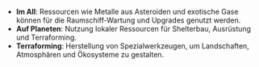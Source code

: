 - **Im All**: Ressourcen wie Metalle aus Asteroiden und exotische Gase können für die Raumschiff-Wartung und Upgrades genutzt werden.
- **Auf Planeten**: Nutzung lokaler Ressourcen für Shelterbau, Ausrüstung und Terraforming.
- **Terraforming**: Herstellung von Spezialwerkzeugen, um Landschaften, Atmosphären und Ökosysteme zu gestalten.